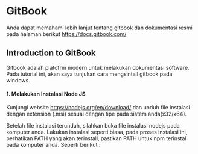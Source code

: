 # GitBook
Anda dapat memahami lebih lanjut tentang gitbook dan dokumentasi resmi pada halaman berikut https://docs.gitbook.com/

## Introduction to GitBook
Gitbook adalah platofrm modern untuk melakukan dokumentasi software. Pada tutorial ini, akan saya tunjukan cara mengsintall gitbook
pada windows.

#### 1. Melakukan Instalasi Node JS
Kunjungi website https://nodejs.org/en/download/ dan unduh file instalasi dengan extension (.msi) sesuai dengan tipe pada sistem anda(x32/x64).

Setelah file instalasi terunduh, silahkan buka file instalasi nodejs pada komputer anda. Lakukan instalasi seperti biasa, pada proses instalasi ini, perhatikan PATH yang akan terinstall, pastikan PATH untuk npm terinstall pada komputer anda. Seperti berikut :

